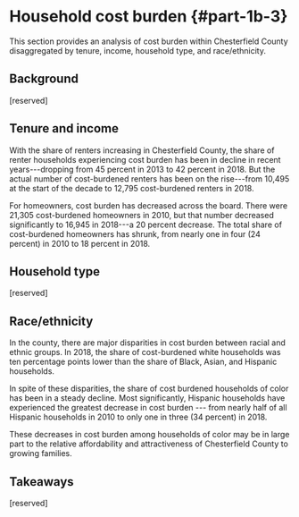 # Household cost burden {#part-1b-3}

This section provides an analysis of cost burden within Chesterfield County disaggregated by tenure, income, household type, and race/ethnicity.

## Background

[reserved]



## Tenure and income

With the share of renters increasing in Chesterfield County, the share of renter households experiencing cost burden has been in decline in recent years---dropping from 45 percent in 2013 to 42 percent in 2018. But the actual number of cost-burdened renters has been on the rise---from 10,495 at the start of the decade to 12,795 cost-burdened renters in 2018.

For homeowners, cost burden has decreased across the board. There were 21,305 cost-burdened homeowners in 2010, but that number decreased significantly to 16,945 in 2018---a 20 percent decrease. The total share of cost-burdened homeowners has shrunk, from nearly one in four (24 percent) in 2010 to 18 percent in 2018. 



## Household type



[reserved]

## Race/ethnicity

In the county, there are major disparities in cost burden between racial and ethnic 
groups. In 2018, the share of cost-burdened white households was ten percentage points 
lower than the share of Black, Asian, and Hispanic households.

In spite of these disparities, the share of cost burdened households of color has been
in a steady decline. Most significantly, Hispanic households have experienced the greatest decrease in cost burden --- from nearly half of all Hispanic households in 2010 to only one in three (34 percent) in 2018. 

These decreases in cost burden among households of color may be in large part to the 
relative affordability and attractiveness of Chesterfield County to growing families. 



## Takeaways

[reserved]
